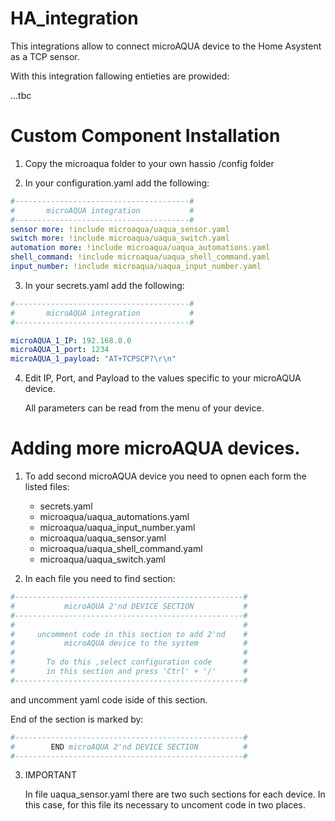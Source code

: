 # HA_integration
This integrations allow to connect microAQUA device to the Home Asystent as a TCP sensor.
 
With this integration fallowing entieties are prowided: 

...tbc

# Custom Component Installation
  1. Copy the microaqua folder to your own hassio /config folder
  
  3. In your configuration.yaml add the following:
   ```yaml
   #---------------------------------------#
   #       microAQUA integration           #
   #---------------------------------------#
   sensor more: !include microaqua/uaqua_sensor.yaml
   switch more: !include microaqua/uaqua_switch.yaml
   automation more: !include microaqua/uaqua_automations.yaml
   shell_command: !include microaqua/uaqua_shell_command.yaml
   input_number: !include microaqua/uaqua_input_number.yaml
   ```
  3. In your secrets.yaml add the following:
  ```yaml
  #---------------------------------------#
  #       microAQUA integration           #
  #---------------------------------------#

  microAQUA_1_IP: 192.168.0.0
  microAQUA_1_port: 1234
  microAQUA_1_payload: "AT+TCPSCP?\r\n"
  ```
  4. Edit IP, Port, and Payload to the values specific to your microAQUA device.
      
      All parameters can be read from the menu of your device.
      
      
 # Adding more microAQUA devices.   
 
 1. To add second microAQUA device you need to opnen each form the listed files: 
    - secrets.yaml
    - microaqua/uaqua_automations.yaml
    - microaqua/uaqua_input_number.yaml
    - microaqua/uaqua_sensor.yaml
    - microaqua/uaqua_shell_command.yaml
    - microaqua/uaqua_switch.yaml
    
 2. In each file you need to find section: 
 ```yaml
#---------------------------------------------------#
#           microAQUA 2'nd DEVICE SECTION           #
#---------------------------------------------------#
#                                                   #
#     uncomment code in this section to add 2'nd    #
#           microAQUA device to the system          #
#                                                   #
#       To do this ,select configuration code       #
#       in this section and press 'Ctrl' + '/'      #
#---------------------------------------------------#
  ```
  and uncomment yaml code iside of this section.
 
  End of the section is marked by:
 ```yaml
#---------------------------------------------------#
#        END microAQUA 2'nd DEVICE SECTION          #
#---------------------------------------------------#
  ```
3. IMPORTANT

   In file uaqua_sensor.yaml there are two such sections for each device. 
   In this case, for this file its necessary to uncoment code in two places.
 
  
    
    
